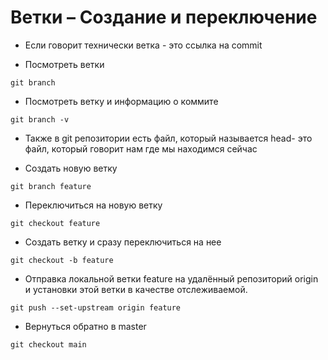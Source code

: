 # Ветки – Создание и переключение

- Если говорит технически ветка - это ссылка на commit

- Посмотреть ветки

```
git branch
```
- Посмотреть ветку и информацию о коммите

```
git branch -v
```
- Также в git репозитории есть файл, который называется head- это файл, который говорит нам где мы находимся сейчас

- Создать новую ветку 
```
git branch feature
```

- Переключиться на новую ветку
```
git checkout feature
```
- Создать ветку и сразу переключиться на нее

```
git checkout -b feature
```

- Отправка  локальной ветки feature на удалённый репозиторий origin и установки этой ветки в качестве отслеживаемой.

```
git push --set-upstream origin feature
```

- Вернуться обратно в master
```
git checkout main
```